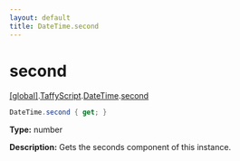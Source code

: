 ```yaml
---
layout: default
title: DateTime.second
---
```


# second

[\[global\]]({{site.baseurl}}/docs/).[TaffyScript]({{site.baseurl}}/docs/TaffyScript/).[DateTime]({{site.baseurl}}/docs/TaffyScript/DateTime/).[second]({{site.baseurl}}/docs/TaffyScript/DateTime/second/)

```cs
DateTime.second { get; }
```

**Type:** number

**Description:** Gets the seconds component of this instance.
